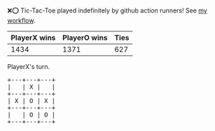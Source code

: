 :x::o: Tic-Tac-Toe played indefinitely by github action runners! See [my workflow](.github/workflows/play.yaml).

|PlayerX wins|PlayerO wins|Ties|
|-|-|-|
|1434|1371|627|

PlayerX's turn.

<pre>
+---+---+---+
|   | X |   |
+---+---+---+
| X | O | X |
+---+---+---+
|   | O | O |
+---+---+---+
</pre>